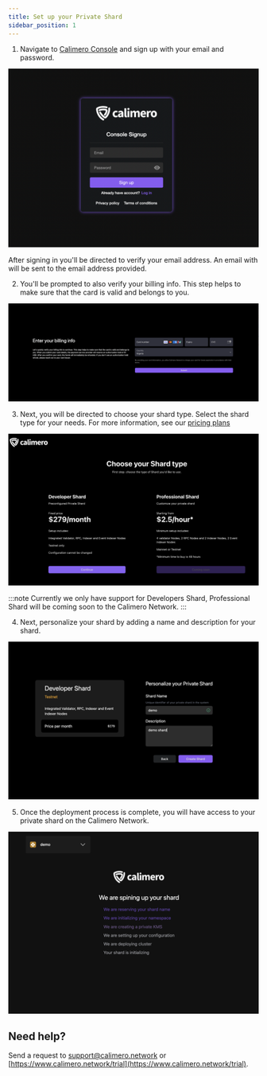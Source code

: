 ```yaml
---
title: Set up your Private Shard
sidebar_position: 1
---
```


1. Navigate to [Calimero Console](https://app.calimero.network/dashboard) and sign up with your email and password.

![](../../static/img/login_form.png)

After signing in you'll be directed to verify your email address. An email with will be sent to the email address provided.


2. You'll be prompted to also verify your billing info. This step helps to make sure that the card is valid and belongs to you.

![](../../static/img/bill.png)


3. Next, you will be directed to choose your shard type. Select the shard type for your needs. For more information, see our [pricing plans](https://www.calimero.network/plans)

![](../../static/img/shard-types.png)

:::note
Currently we only have support for Developers Shard, Professional Shard will be coming soon to the Calimero Network.
:::

4. Next, personalize your shard by adding a name and description for your shard.

![](../../static/img/shard_name.png)

5. Once the deployment process is complete, you will have access to your private shard on the Calimero Network.

![](../../static/img/deploy.png)

## Need help?
Send a request to [support@calimero.network](mailto:support@calimero.network) or [https://www.calimero.network/trial](https://www.calimero.network/trial).
